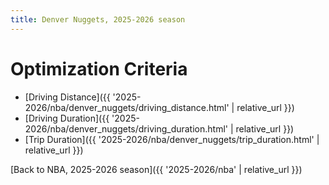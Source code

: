 ```yaml
---
title: Denver Nuggets, 2025-2026 season
---
```


# Optimization Criteria
- [Driving Distance]({{ '2025-2026/nba/denver_nuggets/driving_distance.html' | relative_url }})
- [Driving Duration]({{ '2025-2026/nba/denver_nuggets/driving_duration.html' | relative_url }})
- [Trip Duration]({{ '2025-2026/nba/denver_nuggets/trip_duration.html' | relative_url }})

[Back to NBA, 2025-2026 season]({{ '2025-2026/nba' | relative_url }})

